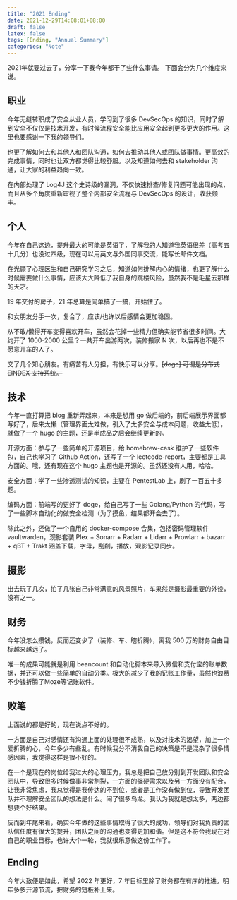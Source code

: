 ```yaml
---
title: "2021 Ending"
date: 2021-12-29T14:08:01+08:00
draft: false
latex: false
tags: [Ending, "Annual Summary"]
categories: "Note"
---
```


2021年就要过去了，分享一下我今年都干了些什么事请。
下面会分为几个维度来说。

## 职业
今年无缝转职成了安全从业人员，学习到了很多 DevSecOps 的知识，同时了解到安全不仅仅是技术开发，有时候流程安全能比应用安全起到更多更大的作用。这里也要感谢一下我的领导们。
<!--more-->

也更了解如何去和其他人和团队沟通，如何去推动其他人或团队做事情。更高效的完成事情，同时也让双方都觉得比较舒服。以及知道如何去和 stakeholder 沟通，让大家的利益趋向一致。

在内部处理了 Log4J 这个史诗级的漏洞，不仅快速排查/修复问题可能出现的点，而且从多个角度重新审视了整个内部安全流程与 DevSecOps 的设计，收获颇丰。

## 个人
今年在自己这边，提升最大的可能是英语了，了解我的人知道我英语很差（高考五十几分）也没过四级，现在可以用英文与外国同事交流，能写长邮件文档。

在光顾了心理医生和自己研究学习之后，知道如何排解内心的情绪，也更了解什么时候需要做什么事情，应该大大降低了我自身的跳楼风险，虽然我不是毛星云那样的天才。

19 年交付的房子，21 年总算是简单搞了一搞，开始住了。

和女朋友分手一次，复合了，应该/也许以后感情会更加稳固。

从不敢/懒得开车变得喜欢开车，虽然会花掉一些精力但确实能节省很多时间。大约开了 1000-2000 公里？一共开车出游两次，装修搬家 N 次，以后再也不是不愿意开车的人了。

交了几个知心朋友。有痛苦有人分担，有快乐可以分享。~~[doge] 可谓是分布式 EINDEX 支持系统。~~

## 技术

今年一直打算把 blog 重新弄起来，本来是想用 go 做后端的，前后端展示界面都写好了，后来太懒（管理界面太难做，引入了太多安全与成本问题，收益太低），就做了一个 hugo 的主题，还是半成品之后会继续更新的。

开源方面：参与了一些简单的开源项目，给 homebrew-cask 维护了一些软件包，自己也学习了 Github Action，还写了一个 leetcode-report，主要都是工具方面的。哦，还有现在这个 hugo 主题也是开源的。虽然还没有人用，哈哈。

安全方面：学了一些渗透测试的知识，主要在 PentestLab 上，刷了一百五十多题。

编码方面：前端写的更好了 doge，给自己写了一些 Golang/Python 的代码，写了一些脚本自动化的做安全检测（为了摸鱼，结果都开会去了）。

除此之外，还做了一个自用的 docker-compose 合集，包括密码管理软件 vaultwarden，观影套装 Plex + Sonarr + Radarr + Lidarr + Prowlarr + bazarr + qBT + Trakt 涵盖下载，字母，刮削，播放，观影记录同步。

## 摄影
出去玩了几次，拍了几张自己非常满意的风景照片，车果然是摄影最重要的外设，没有之一。

## 财务
今年没怎么攒钱，反而还变少了（装修、车、瞎折腾），离我 500 万的财务自由目标越来越远了。

唯一的成果可能就是利用 beancount 和自动化脚本来导入微信和支付宝的账单数据，并还可以做一些简单的自动分类。极大的减少了我的记账工作量，虽然也浪费不少钱折腾了Moze等记账软件。

## 败笔

上面说的都是好的，现在说点不好的。

一方面是自己对感情还有沟通上面的处理很不成熟，以及对技术的渴望，加上一个爱折腾的心，今年多少有些乱。有时候我分不清我自己的决策是不是混杂了很多情感因素，我觉得这样是很不好的。

在一个是现在的岗位给我过大的心理压力，我总是把自己放分别到开发团队和安全团队中，导致很多时候做事非常割裂，一方面的强硬需求以及另一方面没有配合，让我非常焦虑，我总觉得是我传达的不到位，或者是工作没有做到位，导致开发团队并不理解安全团队的想法是什么。闹了很多乌龙。我认为我就是想太多，两边都想要个好结果。

反而到年尾来看，确实今年做的这些事情取得了很大的成功，领导们对我负责的团队信任度有很大的提升，团队之间的沟通也变得更加和谐。但是这不符合我现在对自己的职业目标，也许大个一轮，我就很乐意做这份工作了。

## Ending
今年大致便是如此，希望 2022 年更好，7 年目标里除了财务都在有序的推进。明年多多开源节流，把财务的短板补上来。
